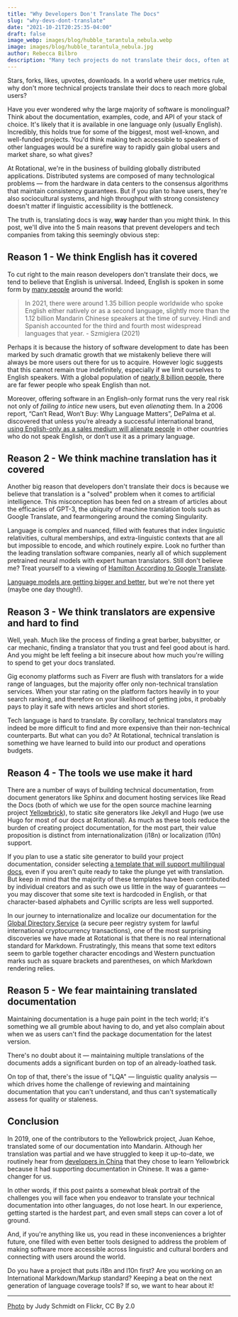 ```yaml
---
title: "Why Developers Don't Translate The Docs"
slug: "why-devs-dont-translate"
date: "2021-10-21T20:25:35-04:00"
draft: false
image_webp: images/blog/hubble_tarantula_nebula.webp
image: images/blog/hubble_tarantula_nebula.jpg
author: Rebecca Bilbro
description: "Many tech projects do not translate their docs, often at the expense of reaching a more global userbase. In this post we explore why."
---
```


Stars, forks, likes, upvotes, downloads. In a world where user metrics rule, why don't more technical projects translate their docs to reach more global users?
<!--more-->

Have you ever wondered why the large majority of software is monolingual? Think about the documentation, examples, code, and API of your stack of choice. It's likely that it is available in one language only (usually English). Incredibly, this holds true for some of the biggest, most well-known, and well-funded projects. You'd think  making tech accessible to speakers of other languages would be a surefire way to rapidly gain global users and market share, so what gives?

At Rotational, we're in the business of building globally distributed applications. Distributed systems are composed of many technological problems &mdash; from the hardware in data centers to the consensus algorithms that maintain consistency guarantees. But if you plan to have users, they're also sociocultural systems, and high throughput with strong consistency doesn't matter if linguistic accessibility is the bottleneck.

The truth is, translating docs is way, **way** harder than you might think. In this post, we'll dive into the 5 main reasons that prevent developers and tech companies from taking this seemingly obvious step:

## Reason 1 - We think English has it covered
To cut right to the main reason developers don't translate their docs, we tend to believe that English is universal. Indeed, English is spoken in some form by [many people](https://www.statista.com/statistics/266808/the-most-spoken-languages-worldwide/) around the world:

> In 2021, there were around 1.35 billion people worldwide who spoke English either natively or as a second language, slightly more than the 1.12 billion Mandarin Chinese speakers at the time of survey. Hindi and Spanish accounted for the third and fourth most widespread languages that year. - Szmigiera (2021)

Perhaps it is because the history of software development to date has been marked by such dramatic growth that we mistakenly believe there will always be more users out there for us to acquire. However logic suggests that this cannot remain true indefinitely, especially if we limit ourselves to English speakers. With a global population of [nearly 8 billion people](https://www.worldometers.info/world-population/), there are far fewer people who speak English than not.

Moreover, offering software in an English-only format runs the very real risk not only of *failing to intice* new users, but even *alienating* them. In a 2006 report, “Can’t Read, Won’t Buy: Why Language Matters”, DePalma et al. discovered that unless you’re already a successful international brand, [using English-only as a sales medium will alienate people](https://rotational.io/blog/cant-read-wont-buy/) in other countries who do not speak English, or don’t use it as a primary language.

## Reason 2 - We think machine translation has it covered
Another big reason that developers don't translate their docs is because we believe that translation is a "solved" problem when it comes to artificial intelligence. This misconception has been fed on a stream of articles about the efficacies of GPT-3, the ubiquity of machine translation tools such as Google Translate, and fearmongering around the coming Singularity.

Language is complex and nuanced, filled with features that index linguistic relativities, cultural memberships, and extra-linguistic contexts that are all but impossible to encode, and which routinely expire. Look no further than the leading translation software companies, nearly all of which supplement pretrained neural models with expert human translators. Still don't believe me? Treat yourself to a viewing of [Hamilton According to Google Translate](https://www.youtube.com/watch?v=thtKA71xZ7k).

[Language models are getting bigger and better](https://rotational.io/blog/a-parrot-trainer-eats-crow/), but we're not there yet (maybe one day though!).


## Reason 3 - We think translators are expensive and hard to find
Well, yeah. Much like the process of finding a great barber, babysitter, or car mechanic, finding a translator that you trust and feel good about is hard.  And you might be left feeling a bit insecure about how much you're willing to spend to get your docs translated.

Gig economy platforms such as Fiverr are flush with translators for a wide range of languages, but the majority offer only non-technical translation services. When your star rating on the platform factors heavily in to your search ranking, and therefore on your likelihood of getting jobs, it probably pays to play it safe with news articles and short stories.

Tech language is hard to translate. By corollary, technical translators may indeed be more difficult to find and more expensive than their non-technical counterparts. But what can you do? At Rotational, technical translation is something we have learned to build into our product and operations budgets.

## Reason 4 - The tools we use make it hard
There are a number of ways of building technical documentation, from document generators like Sphinx and document hosting services like Read the Docs (both of which we use for the open source machine learning project [Yellowbrick](https://www.scikit-yb.org/en/develop/)), to static site generators like Jekyll and Hugo (we use Hugo for most of our docs at Rotational). As much as these tools reduce the burden of creating project documentation, for the most part, their value proposition is distinct from internationalization (i18n) or localization (l10n) support.

If you plan to use a static site generator to build your project documentation, consider selecting [a template that will support multilingual docs](https://themes.gohugo.io/tags/multilingual/), even if you aren't quite ready to take the plunge yet with translation. But keep in mind that the majority of these templates have been contributed by individual creators and as such owe us little in the way of guarantees &mdash; you may discover that some site text is hardcoded in English, or that character-based alphabets and Cyrillic scripts are less well supported.

In our journey to internationalize and localize our documentation for the [Global Directory Service](https://vaspdirectory.net/) (a secure peer registry system for lawful international cryptocurrency transactions), one of the most surprising discoveries we have made at Rotational is that there is no real international standard for Markdown. Frustratingly, this means that some text editors seem to garble together character encodings and Western punctuation marks such as square brackets and parentheses, on which Markdown rendering relies.

## Reason 5 - We fear maintaining translated documentation
Maintaining documentation is a huge pain point in the tech world; it's something we all grumble about having to do, and yet also complain about when we as users can't find the package documentation for the latest version.

There's no doubt about it &mdash; maintaining multiple translations of the documents adds a significant burden on top of an already-loathed task.

On top of that, there's the issue of "LQA" &mdash; linguistic quality analysis &mdash; which drives home the challenge of reviewing and maintaining documentation that you can't understand, and thus can't systematically assess for quality or staleness.

## Conclusion
In 2019, one of the contributors to the Yellowbrick project, Juan Kehoe, translated some of our documentation into Mandarin. Although her translation was partial and we have struggled to keep it up-to-date, we routinely hear from [developers in China](https://cloud.tencent.com/developer/news/238057) that they chose to learn Yellowbrick because it had supporting documentation in Chinese. It was a game-changer for us.

In other words, if this post paints a somewhat bleak portrait of the challenges you will face when you endeavor to translate your technical documentation into other languages, do not lose heart. In our experience, getting started is the hardest part, and even small steps can cover a lot of ground.

And, if you're anything like us, you read in these inconveniences a brighter future, one filled with even better tools designed to address the problem of making software more accessible across linguistic and cultural borders and connecting with users around the world.

Do you have a project that puts i18n and l10n first? Are you working on an International Markdown/Markup standard? Keeping a beat on the next generation of language coverage tools? If so, we want to hear about it!

***

[Photo](https://flic.kr/p/Yaz1mM) by Judy Schmidt on Flickr, CC By 2.0